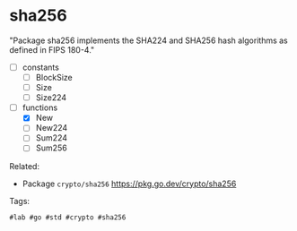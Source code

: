 # sha256

"Package sha256 implements the SHA224 and SHA256 hash algorithms as
defined in FIPS 180-4."

* [ ] constants
	* [ ] BlockSize
	* [ ] Size
	* [ ] Size224
* [ ] functions
	* [X] New
	* [ ] New224
	* [ ] Sum224
	* [ ] Sum256

Related:

* Package `crypto/sha256`
	<https://pkg.go.dev/crypto/sha256>

Tags:

	#lab #go #std #crypto #sha256
